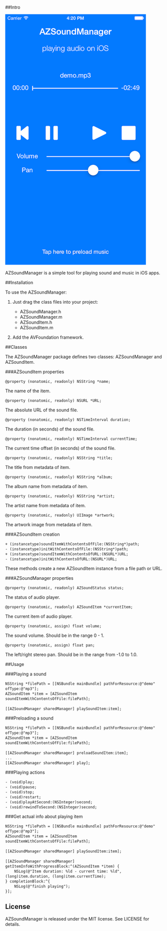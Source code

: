 ##Intro

![AZSoundManager](Screenshots/demo.png)


AZSoundManager is a simple tool for playing sound and music in iOS apps.


##Installation

To use the AZSoundManager:

1. Just drag the class files into your project:

   * AZSoundManager.h
   * AZSoundManager.m
   * AZSoundItem.h
   * AZSoundItem.m

2. Add the AVFoundation framework.


##Classes

The AZSoundManager package defines two classes: AZSoundManager and AZSoundItem.


###AZSoundItem properties

    @property (nonatomic, readonly) NSString *name;
    
The name of the item.
    
    @property (nonatomic, readonly) NSURL *URL;
    
The absolute URL of the sound file.

    @property (nonatomic, readonly) NSTimeInterval duration;
    
The duration (in seconds) of the sound file.

    @property (nonatomic, readonly) NSTimeInterval currentTime;
    
The current time offset (in seconds) of the sound file.
    
    @property (nonatomic, readonly) NSString *title;
    
The title from metadata of item.
    
    @property (nonatomic, readonly) NSString *album;
    
The album name from metadata of item.
    
    @property (nonatomic, readonly) NSString *artist;
    
The artist name from metadata of item.
    
    @property (nonatomic, readonly) UIImage *artwork;
    
The artwork image from metadata of item.


###AZSoundItem creation
    
    + (instancetype)soundItemWithContentsOfFile:(NSString*)path;
    - (instancetype)initWithContentsOfFile:(NSString*)path;
    + (instancetype)soundItemWithContentsOfURL:(NSURL*)URL;
    - (instancetype)initWithContentsOfURL:(NSURL*)URL;
    
These methods create a new AZSoundItem instance from a file path or URL.


###AZSoundManager properties

	@property (nonatomic, readonly) AZSoundStatus status;

The status of audio player.

	@property (nonatomic, readonly) AZSoundItem *currentItem;

The current item of audio player.

	@property (nonatomic, assign) float volume;

The sound volume. Should be in the range 0 - 1.

   	@property (nonatomic, assign) float pan;
    
The left/right stereo pan. Should be in the range from -1.0 to 1.0.

##Usage

###Playing a sound

```objc
NSString *filePath = [[NSBundle mainBundle] pathForResource:@"demo" ofType:@"mp3"];
AZSoundItem *item = [AZSoundItem soundItemWithContentsOfFile:filePath];

[[AZSoundManager sharedManager] playSoundItem:item];
```

###Preloading a sound

```objc
NSString *filePath = [[NSBundle mainBundle] pathForResource:@"demo" ofType:@"mp3"];
AZSoundItem *item = [AZSoundItem soundItemWithContentsOfFile:filePath];

[[AZSoundManager sharedManager] preloadSoundItem:item];
...
[[AZSoundManager sharedManager] play];
```

###Playing actions

```objc
- (void)play;
- (void)pause;
- (void)stop;
- (void)restart;
- (void)playAtSecond:(NSInteger)second;
- (void)rewindToSecond:(NSInteger)second;
```

###Get actual info about playing item

```objc
NSString *filePath = [[NSBundle mainBundle] pathForResource:@"demo" ofType:@"mp3"];
AZSoundItem *item = [AZSoundItem soundItemWithContentsOfFile:filePath];

[[AZSoundManager sharedManager] playSoundItem:item];

[[AZSoundManager sharedManager] getItemInfoWithProgressBlock:^(AZSoundItem *item) {
    NSLog(@"Item duration: %ld - current time: %ld", (long)item.duration, (long)item.currentTime);
} completionBlock:^{
    NSLog(@"finish playing");
}];
```

License
-------------
AZSoundManager is released under the MIT license. See LICENSE for details.
